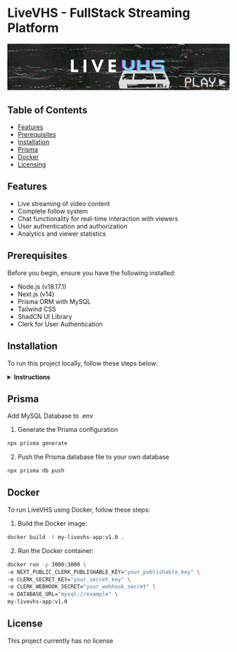 # LiveVHS - FullStack Streaming Platform
<img src="https://raw.githubusercontent.com/KayTwenty/LiveVHS/main/public/banner.png" alt="Banner">

## Table of Contents
- [Features](#features)
- [Prerequisites](#prerequisites)
- [Installation](#installation)
- [Prisma](#prisma)
- [Docker](#docker)
- [Licensing](#license)

## Features

- Live streaming of video content
- Complete follow system
- Chat functionality for real-time interaction with viewers
- User authentication and authorization
- Analytics and viewer statistics

## Prerequisites

Before you begin, ensure you have the following installed:

- Node.js (v18.17.1)
- Next.js (v14)
- Prisma ORM with MySQL
- Tailwind CSS
- ShadCN UI Library
- Clerk for User Authentication

## Installation

To run this project locally, follow these steps below:

<details closed>
<summary><b>Instructions</b></summary>

1. Clone the repository:
```bash
git clone https://github.com/KayTwenty/LiveVHS.git
```

2. Navigate to the project directory:
```bash
cd LiveVHS
```

3. Install the necessary dependencies:
```bash
npm install
# or
yarn install
```

4. Install ngrok globally:
```bash
npm install -g ngrok
```

5. Run the development server:
```bash
npm run dev
# or 
yarn dev
```

6. Start ngrok tunnel:
```bash
ngrok http 3000
```
The site should now be available at http://localhost:3000.
</details>

## Prisma
Add MySQL Database to .env

1. Generate the Prisma configuration
```bash
npx prisma generate
```

2. Push the Prisma database file to your own database
```bash
npx prisma db push
```

## Docker
To run LiveVHS using Docker, follow these steps:

1. Build the Docker image:
```bash
docker build -t my-livevhs-app:v1.0 .
```

2. Run the Docker container:
```bash
docker run -p 3000:3000 \
-e NEXT_PUBLIC_CLERK_PUBLISHABLE_KEY="your_publishable_key" \
-e CLERK_SECRET_KEY="your_secret_key" \
-e CLERK_WEBHOOK_SECRET="your_webhook_secret" \
-e DATABASE_URL="mysql://example" \
my-livevhs-app:v1.0
```

## License

This project currently has no license